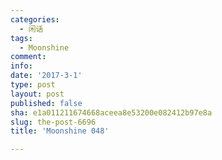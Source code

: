 ```yaml
---
categories:
  - 闲话
tags:
  - Moonshine
comment: 
info: 
date: '2017-3-1'
type: post
layout: post
published: false
sha: e1a011211674668aceea8e53200e082412b97e8a
slug: the-post-6696
title: 'Moonshine 048'

---
```

